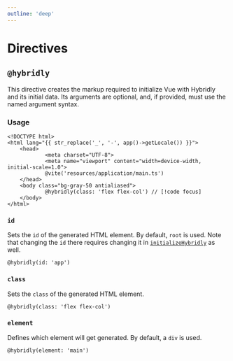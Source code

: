 ```yaml
---
outline: 'deep'
---
```


# Directives

## `@hybridly`

This directive creates the markup required to initialize Vue with Hybridly and its initial data. Its arguments are optional, and, if provided, must use the named argument syntax.

### Usage

```blade
<!DOCTYPE html>
<html lang="{{ str_replace('_', '-', app()->getLocale()) }}">
	<head>
			<meta charset="UTF-8">
			<meta name="viewport" content="width=device-width, initial-scale=1.0">
			@vite('resources/application/main.ts')
	</head>
	<body class="bg-gray-50 antialiased">
			@hybridly(class: 'flex flex-col') // [!code focus]
	</body>
</html>
```

### `id`

Sets the `id` of the generated HTML element. By default, `root` is used. Note that changing the `id` there requires changing it in [`initializeHybridly`](../utils/initialize-hybridly.md) as well.

```blade
@hybridly(id: 'app')
```

### `class`

Sets the `class` of the generated HTML element.

```blade
@hybridly(class: 'flex flex-col')
```

### `element`

Defines which element will get generated. By default, a  `div` is used.

```blade
@hybridly(element: 'main')
```
